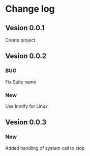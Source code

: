 # Change log
## Vesion 0.0.1
Create project 
## Vesion 0.0.2
### BUG
Fix Suite name
### New
Use Inotify for Linux
## Vesion 0.0.3
### New
Added handling of system call to stop 
